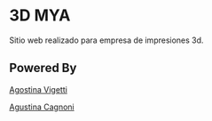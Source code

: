 # 3D MYA

Sitio web realizado para empresa de impresiones 3d.


## Powered By

[Agostina Vigetti](https://github.com/agostinavigetti)   

[Agustina Cagnoni](https://github.com/tuticagnoni)




